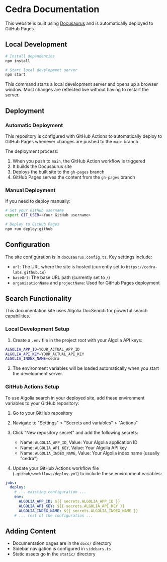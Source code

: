 # Cedra Documentation

This website is built using [Docusaurus](https://docusaurus.io/) and is automatically deployed to GitHub Pages.

## Local Development

```bash
# Install dependencies
npm install

# Start local development server
npm start
```

This command starts a local development server and opens up a browser window. Most changes are reflected live without having to restart the server.

## Deployment

### Automatic Deployment

This repository is configured with GitHub Actions to automatically deploy to GitHub Pages whenever changes are pushed to the `main` branch.

The deployment process:
1. When you push to `main`, the GitHub Action workflow is triggered
2. It builds the Docusaurus site
3. Deploys the built site to the `gh-pages` branch
4. GitHub Pages serves the content from the `gh-pages` branch

### Manual Deployment

If you need to deploy manually:

```bash
# Set your GitHub username
export GIT_USER=<Your GitHub username>

# Deploy to GitHub Pages
npm run deploy:github
```

## Configuration

The site configuration is in `docusaurus.config.ts`. Key settings include:

- `url`: The URL where the site is hosted (currently set to `https://cedra-labs.github.io`)
- `baseUrl`: The base URL path (currently set to `/`)
- `organizationName` and `projectName`: Used for GitHub Pages deployment

## Search Functionality

This documentation site uses Algolia DocSearch for powerful search capabilities.

### Local Development Setup

1. Create a `.env` file in the project root with your Algolia API keys:

```bash
ALGOLIA_APP_ID=YOUR_ACTUAL_APP_ID
ALGOLIA_API_KEY=YOUR_ACTUAL_API_KEY
ALGOLIA_INDEX_NAME=cedra
```

2. The environment variables will be loaded automatically when you start the development server.

### GitHub Actions Setup

To use Algolia search in your deployed site, add these environment variables to your GitHub repository:

1. Go to your GitHub repository
2. Navigate to "Settings" > "Secrets and variables" > "Actions"
3. Click "New repository secret" and add the following secrets:
   - Name: `ALGOLIA_APP_ID`, Value: Your Algolia application ID
   - Name: `ALGOLIA_API_KEY`, Value: Your Algolia API key
   - Name: `ALGOLIA_INDEX_NAME`, Value: Your Algolia index name (usually "cedra")

4. Update your GitHub Actions workflow file (`.github/workflows/deploy.yml`) to include these environment variables:

```yaml
jobs:
  deploy:
    # ... existing configuration ...
    env:
      ALGOLIA_APP_ID: ${{ secrets.ALGOLIA_APP_ID }}
      ALGOLIA_API_KEY: ${{ secrets.ALGOLIA_API_KEY }}
      ALGOLIA_INDEX_NAME: ${{ secrets.ALGOLIA_INDEX_NAME }}
    # ... rest of the configuration ...
```

## Adding Content

- Documentation pages are in the `docs/` directory
- Sidebar navigation is configured in `sidebars.ts`
- Static assets go in the `static/` directory
